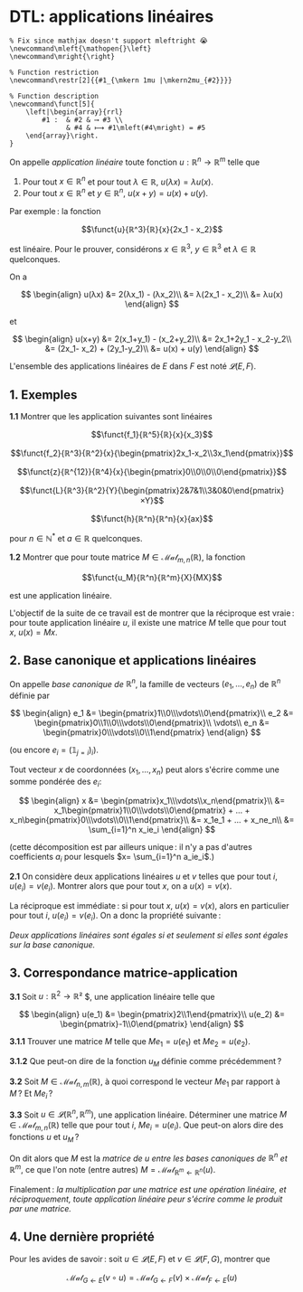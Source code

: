 <!-- LTeX: language=fr -->

DTL: applications linéaires
===========================

```{math}
% Fix since mathjax doesn't support mleftright 😭
\newcommand\mleft{\mathopen{}\left}
\newcommand\mright{\right}

% Function restriction
\newcommand\restr[2]{{#1_{\mkern 1mu |\mkern2mu_{#2}}}}

% Function description
\newcommand\funct[5]{
	\left|\begin{array}{rrl}
		#1 :  & #2 & ⟶ #3 \\
			  & #4 & ⟼ #1\mleft(#4\mright) = #5
	\end{array}\right.
}
```

On appelle *application linéaire* toute fonction $u:ℝ^n\longrightarrow ℝ^m$ telle que

1. Pour tout $x∈ℝ^n$ et pour tout $λ∈ℝ$, $u(λx) = λu(x)$.
2. Pour tout $x∈ℝ^n$ et $y∈ℝ^n$, $u(x+y) = u(x) + u(y)$.

Par exemple : la fonction

$$\funct{u}{ℝ^3}{ℝ}{x}{2x_1 - x_2}$$

est linéaire. Pour le prouver, considérons $x∈ℝ^3$, $y∈ℝ^3$ et $λ∈ℝ$ quelconques.

On a

$$
    \begin{align}
        u(λx)
            &= 2(λx_1) - (λx_2)\\
            &= λ(2x_1 - x_2)\\
            &= λu(x)
    \end{align}
$$

et

$$
    \begin{align}
        u(x+y)
            &= 2(x_1+y_1) - (x_2+y_2)\\
            &= 2x_1+2y_1 - x_2-y_2\\
            &= (2x_1- x_2) + (2y_1-y_2)\\
            &= u(x) + u(y)
    \end{align}
$$

L'ensemble des applications linéaires de $E$ dans $F$ est noté $𝓛(E,F)$.

## 1. Exemples

**1.1** Montrer que les application suivantes sont linéaires

$$\funct{f_1}{ℝ^5}{ℝ}{x}{x_3}$$

$$\funct{f_2}{ℝ^3}{ℝ^2}{x}{\begin{pmatrix}2x_1-x_2\\3x_1\end{pmatrix}}$$

$$\funct{z}{ℝ^{12}}{ℝ^4}{x}{\begin{pmatrix}0\\0\\0\\0\end{pmatrix}}$$

$$\funct{L}{ℝ^3}{ℝ^2}{Y}{\begin{pmatrix}2&7&1\\3&0&0\end{pmatrix}×Y}$$

$$\funct{h}{ℝ^n}{ℝ^n}{x}{ax}$$

pour $n∈ℕ^*$ et $a∈ℝ$ quelconques.  

**1.2** Montrer que pour toute matrice $M∈\mathcal{Mat}_{m,n}(ℝ)$, la fonction

$$\funct{u_M}{ℝ^n}{ℝ^m}{X}{MX}$$

est une application linéaire.

L'objectif de la suite de ce travail est de montrer que la réciproque est vraie : pour toute
application linéaire $u$, il existe une matrice $M$ telle que pour tout $x$, $u(x) = Mx$.

## 2. Base canonique et applications linéaires

On appelle *base canonique de $ℝ^n$*, la famille de vecteurs $(e_1, …, e_n)$ de $ℝ^n$ définie par

$$
    \begin{align}
        e_1 &= \begin{pmatrix}1\\0\\\vdots\\0\end{pmatrix}\\
        e_2 &= \begin{pmatrix}0\\1\\0\\\vdots\\0\end{pmatrix}\\
        \vdots\\
        e_n &= \begin{pmatrix}0\\\vdots\\0\\1\end{pmatrix}
    \end{align}
$$

(ou encore $e_i = (\mathbb{1}_{j=i})_i$).

Tout vecteur $x$ de coordonnées $(x_1, …, x_n)$ peut alors s'écrire comme une somme pondérée des $e_i$:

$$
    \begin{align}
        x
            &= \begin{pmatrix}x_1\\\vdots\\x_n\end{pmatrix}\\
            &= x_1\begin{pmatrix}1\\0\\\vdots\\0\end{pmatrix} + … + x_n\begin{pmatrix}0\\\vdots\\0\\1\end{pmatrix}\\
            &= x_1e_1 + … + x_ne_n\\
            &= \sum_{i=1}^n x_ie_i
    \end{align}
$$

(cette décomposition est par ailleurs unique : il n'y a pas d'autres coefficients $a_i$ pour
lesquels $x= \sum_{i=1}^n a_ie_i$.)

**2.1** On considère deux applications linéaires $u$ et $v$ telles que pour tout $i$, $u(e_i)=v(e_i)$.
Montrer alors que pour tout $x$, on a $u(x)=v(x)$.

La réciproque est immédiate : si pour tout $x$, $u(x)=v(x)$, alors en particulier pour tout $i$,
$u(e_i)=v(e_i)$. On a donc la propriété suivante :

*Deux applications linéaires sont égales si et seulement si elles sont égales sur la base canonique.*

## 3. Correspondance matrice-application

**3.1** Soit $u: ℝ^2\longrightarrow ℝ²$ $, une application linéaire telle que

$$
    \begin{align}
        u(e_1) &= \begin{pmatrix}2\\1\end{pmatrix}\\
        u(e_2) &= \begin{pmatrix}-1\\0\end{pmatrix}
    \end{align}
$$

**3.1.1** Trouver une matrice $M$ telle que $Me_1 = u(e_1)$ et $Me_2=u(e_2)$.

**3.1.2** Que peut-on dire de la fonction $u_M$ définie comme précédemment ?

**3.2** Soit $M∈\mathcal{Mat}_{n,m}(ℝ)$, à quoi correspond le vecteur $Me_1$ par rapport à $M$ ? Et $Me_i$ ?

**3.3** Soit $u∈𝓛(ℝ^n, ℝ^m)$, une application linéaire. Déterminer une matrice
$M∈\mathcal{Mat}_{m,n}(ℝ)$ telle que pour tout $i$, $Me_i = u(e_i)$. Que peut-on alors dire des
fonctions $u$ et $u_M$ ?

On dit alors que $M$ est la *matrice de $u$ entre les bases canoniques de $ℝ^n$ et $ℝ^m$*, ce que
l'on note (entre autres) $M=\mathcal{Mat}_{ℝ^m←ℝ^n}(u)$.

Finalement : *la multiplication par une matrice est une opération linéaire, et réciproquement, toute
application linéaire peur s'écrire comme le produit par une matrice.*

## 4. Une dernière propriété

Pour les avides de savoir : soit $u∈𝓛(E,F)$ et $v∈𝓛(F,G)$, montrer que

$$\mathcal{Mat}_{G←E}(v∘u)=\mathcal{Mat}_{G←F}(v)×\mathcal{Mat}_{F←E}(u)$$
